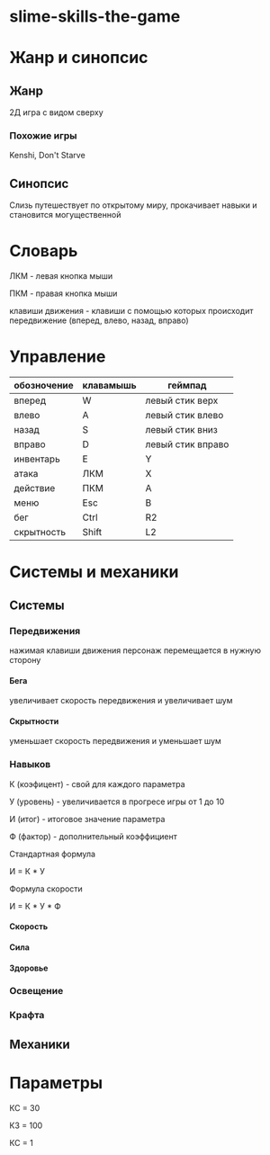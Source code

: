 # slime-skills-the-game

# Жанр и синопсис
## Жанр

2Д игра с видом сверху

### Похожие игры

Kenshi, Don't Starve

## Синопсис

Слизь путешествует по открытому миру, прокачивает навыки и становится могущественной

# Словарь

ЛКМ - левая кнопка мыши

ПКМ - правая кнопка мыши

клавиши движения - клавиши с помощью которых происходит передвижение (вперед, влево, назад, вправо)

# Управление

| обозночение | клавамышь | геймпад |
| --- | --- | --- |
| вперед | W | левый стик верх |
| влево | A | левый стик влево |
| назад | S | левый стик вниз |
| вправо | D | левый стик вправо |
| инвентарь | E | Y |
| атака | ЛКМ | X |
| действие | ПКМ | A |
| меню | Esc | B |
| бег | Ctrl | R2 |
| скрытность | Shift | L2 |

# Системы и механики

## Системы

### Передвижения

нажимая клавиши движения персонаж перемещается в нужную сторону

#### Бега

увеличивает скорость передвижения и увеличивает шум

#### Скрытности

уменьшает скорость передвижения и уменьшает шум

### Навыков

К (коэфицент) - свой для каждого параметра

У (уровень) - увеличивается в прогресе игры от 1 до 10

И (итог) - итоговое значение параметра

Ф (фактор) - дополнительный коэффициент

Стандартная формула 

И = К * У

Формула скорости

И = К * У * Ф




#### Скорость

#### Сила

#### Здоровье

####

### Освещение

### Крафта

## Механики

# Параметры

КС = 30

КЗ = 100

КС = 1